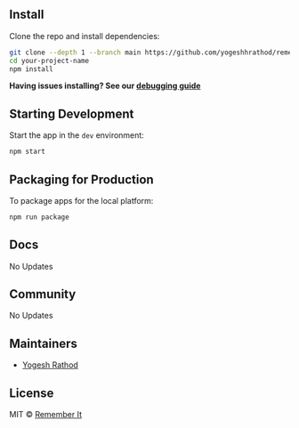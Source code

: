 ## Install

Clone the repo and install dependencies:

```bash
git clone --depth 1 --branch main https://github.com/yogeshhrathod/rememberIt.git your-project-name
cd your-project-name
npm install
```

**Having issues installing? See our [debugging guide](https://github.com/yogeshhrathod/rememberIt/issues/400)**

## Starting Development

Start the app in the `dev` environment:

```bash
npm start
```

## Packaging for Production

To package apps for the local platform:

```bash
npm run package
```

## Docs

No Updates

## Community

No Updates

## Maintainers

- [Yogesh Rathod](https://github.com/yogeshhrathod)

## License

MIT © [Remember It](https://github.com/yogeshhrathod/rememberIt)

[github-actions-status]: https://github.com/yogeshhrathod/rememberIt/workflows/Test/badge.svg
[github-actions-url]: https://github.com/yogeshhrathod/rememberIt/actions
[github-tag-image]: https://img.shields.io/github/tag/yogeshhrathod/rememberIt.svg?label=version
[github-tag-url]: https://github.com/yogeshhrathod/rememberIt/releases/latest
[stackoverflow-img]: https://img.shields.io/badge/stackoverflow-electron_react_boilerplate-blue.svg
[stackoverflow-url]: https://stackoverflow.com/questions/tagged/rememberIt
